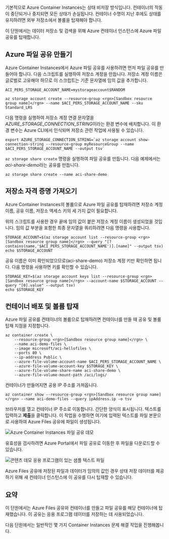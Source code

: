 기본적으로 Azure Container Instances는 상태 비저장 방식입니다. 컨테이너의 작동이 중단되거나 중지되면 모든 상태가 손실됩니다. 컨테이너 수명이 지난 후에도 상태를 유지하려면 외부 저장소에서 볼륨을 탑재해야 합니다.

이 단원에서는 데이터 저장소 및 검색을 위해 Azure 컨테이너 인스턴스에 Azure 파일 공유를 탑재합니다.

## <a name="create-an-azure-file-share"></a>Azure 파일 공유 만들기

Azure Container Instances에서 Azure 파일 공유를 사용하려면 먼저 파일 공유를 만들어야 합니다. 다음 스크립트를 실행하여 저장소 계정을 만듭니다. 저장소 계정 이름은 글로벌로 고유해야 하므로 이 스크립트는 기준 문자열에 임의 값을 추가합니다.

```azurecli
ACI_PERS_STORAGE_ACCOUNT_NAME=mystorageaccount$RANDOM

az storage account create --resource-group <rgn>[Sandbox resource group name]</rgn> --name $ACI_PERS_STORAGE_ACCOUNT_NAME --sku Standard_LRS
```

다음 명령을 실행하여 저장소 계정 연결 문자열을 *AZURE_STORAGE_CONNECTION_STRING*이라는 환경 변수에 배치합니다. 이 환경 변수는 Azure CLI에서 인식되며 저장소 관련 작업에 사용될 수 있습니다.

```azurecli
export AZURE_STORAGE_CONNECTION_STRING=`az storage account show-connection-string --resource-group myResourceGroup --name $ACI_PERS_STORAGE_ACCOUNT_NAME --output tsv`
```

`az storage share create` 명령을 실행하여 파일 공유를 만듭니다. 다음 예제에서는 *aci-share-demo*라는 공유를 만듭니다.

```azurecli
az storage share create --name aci-share-demo
```

## <a name="get-storage-credentials"></a>저장소 자격 증명 가져오기

Azure Container Instances의 볼륨으로 Azure 파일 공유를 탑재하려면 저장소 계정 이름, 공유 이름, 저장소 액세스 키의 세 가지 값이 필요합니다.

위의 스크립트를 사용한 경우 끝에 임의 값이 붙은 저장소 계정 이름이 생성되었을 것입니다. 임의 값 부분을 포함한 최종 문자열을 쿼리하려면 다음 명령을 사용합니다.

```azurecli
STORAGE_ACCOUNT=$(az storage account list --resource-group <rgn>[Sandbox resource group name]</rgn> --query "[?contains(name,'$ACI_PERS_STORAGE_ACCOUNT_NAME')].[name]" --output tsv)
echo $STORAGE_ACCOUNT
```

공유 이름은 이미 확인되었으므로(aci-share-demo) 저장소 계정 키만 확인하면 됩니다. 다음 명령을 사용하면 키를 확인할 수 있습니다.

```azurecli
STORAGE_KEY=$(az storage account keys list --resource-group <rgn>[Sandbox resource group name]</rgn> --account-name $STORAGE_ACCOUNT --query "[0].value" --output tsv)
echo $STORAGE_KEY
```

## <a name="deploy-container-and-mount-volume"></a>컨테이너 배포 및 볼륨 탑재

Azure 파일 공유를 컨테이너의 볼륨으로 탑재하려면 컨테이너를 만들 때 공유 및 볼륨 탑재 지점을 지정합니다.

```azurecli
az container create \
    --resource-group <rgn>[Sandbox resource group name]</rgn> \
    --name aci-demo-files \
    --image microsoft/aci-hellofiles \
    --ports 80 \
    --ip-address Public \
    --azure-file-volume-account-name $ACI_PERS_STORAGE_ACCOUNT_NAME \
    --azure-file-volume-account-key $STORAGE_KEY \
    --azure-file-volume-share-name aci-share-demo \
    --azure-file-volume-mount-path /aci/logs/
```

컨테이너가 만들어지면 공용 IP 주소를 가져옵니다.

```azurecli
az container show --resource-group <rgn>[Sandbox resource group name]</rgn> --name aci-demo-files --query ipAddress.ip -o tsv
```

브라우저를 열고 컨테이너 IP 주소로 이동합니다. 간단한 양식이 표시됩니다. 텍스트를 입력하고 **제출**을 클릭합니다. 이 작업을 수행하면 여기에 입력된 텍스트를 파일 본문으로 사용하여 Azure Files 공유에 파일이 생성됩니다.

![Azure Container Instances 파일 공유 데모](../media-draft/files-ui.png)

유효성을 검사하려면 Azure Portal에서 파일 공유로 이동한 후 파일을 다운로드할 수 있습니다.

![콘텐츠 데모 응용 프로그램이 있는 샘플 텍스트 파일](../media-draft/sample-text.png)

Azure Files 공유에 저장된 파일과 데이터가 임의의 값인 경우 상태 저장 데이터를 제공하기 위해 새 컨테이너 인스턴스에 이 공유를 다시 탑재할 수 있습니다.

## <a name="summary"></a>요약

이 단원에서는 Azure Files 공유와 컨테이너를 만들고 파일 공유를 해당 컨테이너에 탑재했습니다. 이 공유는 응용 프로그램 데이터를 저장하는 데 사용되었습니다.

다음 단원에서는 일반적인 몇 가지 Container Instances 문제 해결 작업을 진행해봅니다.
